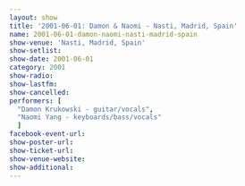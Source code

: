 ```yaml
---
layout: show
title: '2001-06-01: Damon & Naomi - Nasti, Madrid, Spain'
name: 2001-06-01-damon-naomi-nasti-madrid-spain
show-venue: 'Nasti, Madrid, Spain'
show-setlist: 
show-date: 2001-06-01
category: 2001
show-radio: 
show-lastfm: 
show-cancelled: 
performers: [
  "Damon Krukowski - guitar/vocals",
  "Naomi Yang - keyboards/bass/vocals"
  ]
facebook-event-url: 
show-poster-url: 
show-ticket-url: 
show-venue-website: 
show-additional: 
---
```


